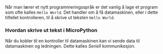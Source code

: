 Når man lærer et nytt programmeringsspråk er det vanlig å lage et program som ofte kalles `Hello World`. Det handler om å få datamaskinen, eller i dette tilfellet kontrolleren, til å skrive ut teksten `Hello World`.

### Hvordan skrive ut tekst i MicroPython

Når du kobler til en kontroller til datamaskinen kan vi sende data til datamaskinen og ledningen. Dette kalles *Seriell kommunikasjon*.




